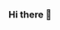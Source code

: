 ### Hi there 👋

<!--
**jafs12-ua/jafs12-ua** is a ✨ _special_ ✨ repository because its `README.md` (this file) appears on your GitHub profile.

Hi, I'm Jastin, I'm currently a university student so I`m working in different projects :)



 

-->
